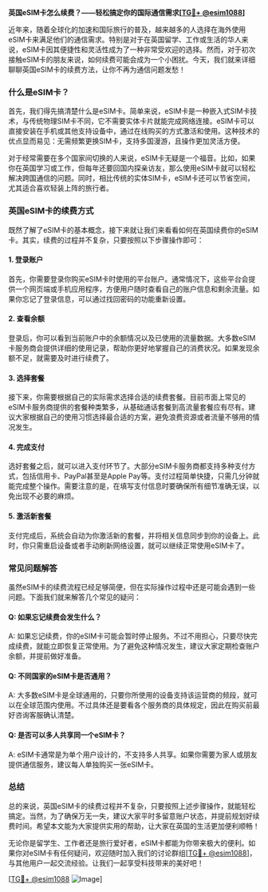 **英国eSIM卡怎么续费？——轻松搞定你的国际通信需求[[TG💪+ @esim1088](https://t.me/s/esim1088)]**

近年来，随着全球化的加速和国际旅行的普及，越来越多的人选择在海外使用eSIM卡来满足他们的通信需求。特别是对于在英国留学、工作或生活的华人来说，eSIM卡因其便捷性和灵活性成为了一种非常受欢迎的选择。然而，对于初次接触eSIM卡的朋友来说，如何续费可能会成为一个小困扰。今天，我们就来详细聊聊英国eSIM卡的续费方法，让你不再为通信问题发愁！

### 什么是eSIM卡？

首先，我们得先搞清楚什么是eSIM卡。简单来说，eSIM卡是一种嵌入式SIM卡技术，与传统物理SIM卡不同，它不需要实体卡片就能完成网络连接。eSIM卡可以直接安装在手机或其他支持设备中，通过在线购买的方式激活和使用。这种技术的优点显而易见：无需频繁更换SIM卡，支持多国漫游，且操作更加灵活方便。

对于经常需要在多个国家间切换的人来说，eSIM卡无疑是一个福音。比如，如果你在英国学习或工作，但每年还要回国内探亲访友，那么使用eSIM卡就可以轻松解决跨国通信的问题。同时，相比传统的实体SIM卡，eSIM卡还可以节省空间，尤其适合喜欢轻装上阵的旅行者。

### 英国eSIM卡的续费方式

既然了解了eSIM卡的基本概念，接下来就让我们来看看如何在英国续费你的eSIM卡。其实，续费的过程并不复杂，只要按照以下步骤操作即可：

#### 1. 登录账户

首先，你需要登录你购买eSIM卡时使用的平台账户。通常情况下，这些平台会提供一个网页端或手机应用程序，方便用户随时查看自己的账户信息和剩余流量。如果你忘记了登录信息，可以通过找回密码的功能重新设置。

#### 2. 查看余额

登录后，你可以看到当前账户中的余额情况以及已使用的流量数据。大多数eSIM卡服务商会提供详细的使用记录，帮助你更好地掌握自己的消费状况。如果发现余额不足，就需要及时进行续费了。

#### 3. 选择套餐

接下来，你需要根据自己的实际需求选择合适的续费套餐。目前市面上常见的eSIM卡服务商提供的套餐种类繁多，从基础通话套餐到高流量套餐应有尽有。建议大家根据自己的使用习惯选择最合适的方案，避免浪费资源或者流量不够用的情况发生。

#### 4. 完成支付

选好套餐之后，就可以进入支付环节了。大部分eSIM卡服务商都支持多种支付方式，包括信用卡、PayPal甚至是Apple Pay等。支付过程简单快捷，只需几分钟就能完成整个操作。需要注意的是，在填写支付信息时要确保所有细节准确无误，以免出现不必要的麻烦。

#### 5. 激活新套餐

支付完成后，系统会自动为你激活新的套餐，并将相关信息同步到你的设备上。此时，你只需重启设备或者手动刷新网络设置，就可以继续正常使用eSIM卡了。

### 常见问题解答

虽然eSIM卡的续费流程已经足够简便，但在实际操作过程中还是可能会遇到一些问题。下面我们就来解答几个常见的疑问：

#### Q: 如果忘记续费会发生什么？

A: 如果忘记续费，你的eSIM卡可能会暂时停止服务。不过不用担心，只要尽快完成续费，就能立即恢复正常使用。为了避免这种情况发生，建议大家定期检查账户余额，并提前做好准备。

#### Q: 不同国家的eSIM卡是否通用？

A: 大多数eSIM卡是全球通用的，只要你所使用的设备支持该运营商的频段，就可以在全球范围内使用。不过具体还是要看各个服务商的具体规定，因此在购买前最好咨询客服确认清楚。

#### Q: 是否可以多人共享同一个eSIM卡？

A: eSIM卡通常是为单个用户设计的，不支持多人共享。如果你需要为家人或朋友提供通信服务，建议每人单独购买一张eSIM卡。

### 总结

总的来说，英国eSIM卡的续费过程并不复杂，只要按照上述步骤操作，就能轻松搞定。当然，为了确保万无一失，建议大家平时多留意账户状态，并提前规划好续费时间。希望本文能为大家提供实用的帮助，让大家在英国的生活更加便利顺畅！

无论你是留学生、工作者还是旅行爱好者，eSIM卡都能为你带来极大的便利。如果你对eSIM卡有任何疑问，欢迎随时加入我们的讨论群组[[TG💪+ @esim1088](https://t.me/s/esim1088)]，与其他用户一起交流经验。让我们一起享受科技带来的美好吧！

[[TG💪+ @esim1088](https://t.me/s/esim1088) ![Image](https://i.postimg.cc/4NQfJmqS/Snipaste-2025-05-13-00-14-12.png)]